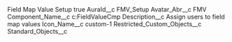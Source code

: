 <?xml version="1.0" encoding="UTF-8"?>
<CustomMetadata xmlns="http://soap.sforce.com/2006/04/metadata" xmlns:xsi="http://www.w3.org/2001/XMLSchema-instance" xmlns:xsd="http://www.w3.org/2001/XMLSchema">
    <label>Field Map Value Setup</label>
    <protected>true</protected>
    <values>
        <field>AuraId__c</field>
        <value xsi:type="xsd:string">FMV_Setup</value>
    </values>
    <values>
        <field>Avatar_Abr__c</field>
        <value xsi:type="xsd:string">FMV</value>
    </values>
    <values>
        <field>Component_Name__c</field>
        <value xsi:type="xsd:string">c:FieldValueCmp</value>
    </values>
    <values>
        <field>Description__c</field>
        <value xsi:type="xsd:string">Assign users to field map values</value>
    </values>
    <values>
        <field>Icon_Name__c</field>
        <value xsi:type="xsd:string">custom-1</value>
    </values>
    <values>
        <field>Restricted_Custom_Objects__c</field>
        <value xsi:nil="true"/>
    </values>
    <values>
        <field>Standard_Objects__c</field>
        <value xsi:nil="true"/>
    </values>
</CustomMetadata>
